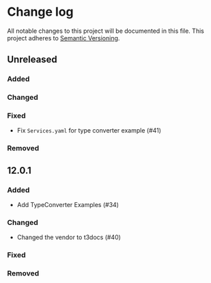 # Change log

All notable changes to this project will be documented in this file.
This project adheres to [Semantic Versioning](https://semver.org/).


## Unreleased

### Added

### Changed

### Fixed
- Fix `Services.yaml` for type converter example (#41)

### Removed

## 12.0.1

### Added
- Add TypeConverter Examples (#34)

### Changed
- Changed the vendor to t3docs (#40)

### Fixed

### Removed
